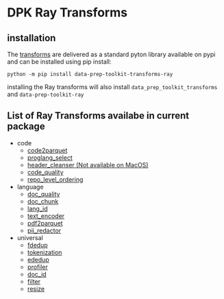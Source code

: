 # DPK Ray Transforms

## installation

The [transforms](https://github.com/IBM/data-prep-kit/blob/dev/transforms/README.md) are delivered as a standard pyton library available on pypi and can be installed using pip install:

`python -m pip install data-prep-toolkit-transforms-ray`

installing the Ray transforms will also install `data_prep_toolkit_transforms` and `data-prep-toolkit-ray`

## List of Ray Transforms availabe in current package

* code
	* [code2parquet](https://github.com/IBM/data-prep-kit/blob/dev/transforms/code/code2parquet/ray/README.md)
	* [proglang_select](https://github.com/IBM/data-prep-kit/blob/dev/transforms/code/proglang_select/ray/README.md)
	* [header_cleanser (Not available on MacOS)](https://github.com/IBM/data-prep-kit/blob/dev/transforms/code/code2parquet/ray/README.md)
	* [code_quality](https://github.com/IBM/data-prep-kit/blob/dev/transforms/code/code_quality/ray/README.md)
	* [repo_level_ordering](https://github.com/IBM/data-prep-kit/blob/dev/transforms/code/repo_level_ordering/ray/README.md)
* language
	* [doc_quality](https://github.com/IBM/data-prep-kit/blob/dev/transforms/code/doc_quality/ray/README.md)
	* [doc_chunk](https://github.com/IBM/data-prep-kit/blob/dev/transforms/code/doc_chunk/ray/README.md)
	* [lang_id](https://github.com/IBM/data-prep-kit/blob/dev/transforms/code/lang_id/ray/README.md)
	* [text_encoder](https://github.com/IBM/data-prep-kit/blob/dev/transforms/code/text_encoder/ray/README.md)
	* [pdf2parquet](https://github.com/IBM/data-prep-kit/blob/dev/transforms/code/pdf2parquet/ray/README.md)
	* [pii_redactor](https://github.com/IBM/data-prep-kit/blob/dev/transforms/code/pii_redactor/ray/README.md)
* universal
	* [fdedup](https://github.com/IBM/data-prep-kit/blob/dev/transforms/code/fdedup/ray/README.md)
	* [tokenization](https://github.com/IBM/data-prep-kit/blob/dev/transforms/code/tokenization/ray/README.md)
	* [ededup](https://github.com/IBM/data-prep-kit/blob/dev/transforms/code/ededup/ray/README.md)
	* [profiler](https://github.com/IBM/data-prep-kit/blob/dev/transforms/code/profiler/ray/README.md)
	* [doc_id](https://github.com/IBM/data-prep-kit/blob/dev/transforms/code/doc_id/ray/README.md)
	* [filter](https://github.com/IBM/data-prep-kit/blob/dev/transforms/code/filter/ray/README.md)
	* [resize](https://github.com/IBM/data-prep-kit/blob/dev/transforms/code/resize/ray/README.md)





 
